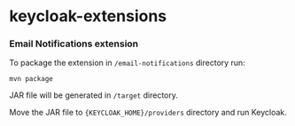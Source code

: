 # keycloak-extensions
### Email Notifications extension
To package the extension in `/email-notifications` directory run:
```
mvn package
```

JAR file will be generated in `/target` directory.

Move the JAR file to `{KEYCLOAK_HOME}/providers` directory and run Keycloak.
